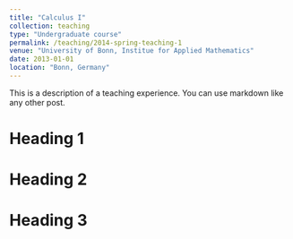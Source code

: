 ```yaml
---
title: "Calculus I"
collection: teaching
type: "Undergraduate course"
permalink: /teaching/2014-spring-teaching-1
venue: "University of Bonn, Institue for Applied Mathematics"
date: 2013-01-01
location: "Bonn, Germany"
---
```


This is a description of a teaching experience. You can use markdown like any other post.

Heading 1
======

Heading 2
======

Heading 3
======